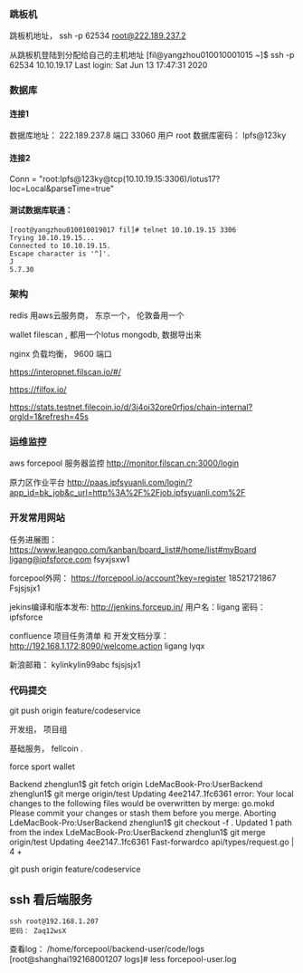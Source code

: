 ### 跳板机
跳板机地址，
ssh -p 62534 root@222.189.237.2

从跳板机登陆到分配给自己的主机地址
[fil@yangzhou010010001015 ~]$ ssh -p 62534 10.10.19.17
Last login: Sat Jun 13 17:47:31 2020

### 数据库
#### 连接1
数据库地址：
222.189.237.8
端口
33060
用户
root
数据库密码： 
Ipfs@123ky

#### 连接2
Conn = "root:Ipfs@123ky@tcp(10.10.19.15:3306)/lotus17?loc=Local&parseTime=true"

#### 测试数据库联通：
```
[root@yangzhou010010019017 fil]# telnet 10.10.19.15 3306
Trying 10.10.19.15...
Connected to 10.10.19.15.
Escape character is '^]'.
J
5.7.30
```

### 架构
redis 用aws云服务商， 东京一个， 伦敦备用一个

wallet filescan , 都用一个lotus
mongodb, 数据导出来


nginx 负载均衡， 9600 端口

https://interopnet.filscan.io/#/

https://filfox.io/


https://stats.testnet.filecoin.io/d/3j4oi32ore0rfjos/chain-internal?orgId=1&refresh=45s


### 运维监控
aws forcepool 服务器监控
http://monitor.filscan.cn:3000/login


原力区作业平台
http://paas.ipfsyuanli.com/login/?app_id=bk_job&c_url=http%3A%2F%2Fjob.ipfsyuanli.com%2F


###  开发常用网站

任务进展图：
https://www.leangoo.com/kanban/board_list#/home/list#myBoard
ligang@ipfsforce.com
fsyxjsxw1

forcepool外网：
https://forcepool.io/account?key=register
18521721867
Fsjsjsjx1

jekins编译和版本发布:
http://jenkins.forceup.in/
用户名：ligang
密码：ipfsforce

confluence 项目任务清单 和 开发文档分享：
http://192.168.1.172:8090/welcome.action
ligang
lyqx

新浪邮箱：
kylinkylin99abc
fsjsjsjx1

### 代码提交
git push origin feature/codeservice

开发组， 项目组

基础服务， 
fellcoin .  

force sport 
wallet 

Backend zhenglun1$ git fetch origin
LdeMacBook-Pro:UserBackend zhenglun1$ git merge origin/test
Updating 4ee2147..1fc6361
error: Your local changes to the following files would be overwritten by merge:
	go.mokd
Please commit your changes or stash them before you merge.
Aborting
LdeMacBook-Pro:UserBackend zhenglun1$ git checkout -f .
Updated 1 path from the index
LdeMacBook-Pro:UserBackend zhenglun1$ git merge origin/test
Updating 4ee2147..1fc6361
Fast-forwardco
 api/types/request.go            |   4 +


git push origin feature/codeservice


## ssh 看后端服务

```
ssh root@192.168.1.207
密码： Zaq12wsX
```

查看log：
/home/forcepool/backend-user/code/logs
[root@shanghai192168001207 logs]# less forcepool-user.log




